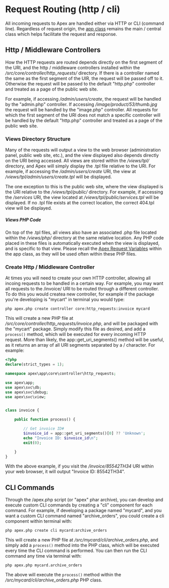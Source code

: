 
# Request Routing (http / cli)

All incoming requests to Apex are handled either via HTTP or CLI (command line). Regardless of request origin,
the [app class](app.md) remains the main / central class which helps facilitate the request and response.


## Http / Middleware Controllers

How the HTTP requests are routed depends directly on the first segment of the URI, and the http / middleware
controllers installed within the */src/core/controller/http_requests/* directory.  If there is a controller
named the same as the first segment of the UIR, the request will be passed off to it.  Otherwise the request
will be passed to the default "http.php" controller and treated as a page of the public web site.

For example, if accessing */admin/users/create*, the request will be handled by the "admin.php" controller. If
accessing */image/product/53/thumb.jpg* the request will be handled by the "image.php" controller.  All
requests for which the first segment of the URI does not match a specific controller will be handled by the
default "http.php" controller and treated as a page of the public web site.


### Views Directory Structure

Many of the requests will output a view to the web browser (administration panel, public web site, etc.), and
the view displayed also depends directly on the URI being accessed. All views are stored within the
*/views/tpl/* directory, and Apex will simply display the .tpl file relative to the URI.  For example, if
accessing the */admin/users/create* URI, the view at */views/tpl/admin/users/create.tpl* will be displayed.

The one exception to this is the public web site, where the view displayed is the URI relative to the
*/views/tpl/public/* directory.  For example, if accessing the */services* URI, the view located at
*/views/tpl/public/services.tpl* will be displayed.  If no .tpl file exists at the correct location, the
correct 404.tpl view will be displayed.

##### Views PHP Code

On top of the .tpl files, all views also have an associated .php file located within the */views/php/*
directory at the same relative location.  Any PHP code placed in these files is automatically executed when
the view is displayed, and is specific to that view. Please recall the [Apex Request
Variables](app.md#apex_request) within the app class, as they will be used often within these PHP files.


### Create Http / Middleware Controller

At times you will need to create your own HTTP controller, allowing all incoing requests to be handled in a 
certain way.  For example, you may want all requests to the /invoice/ URI to be routed through a different controller.  To do this you 
would createa  new controller, for example if the package you're developing is "mycart" in terminal you would type:

`php apex.php create controller core:http_requests:invoice mycard`

This will create a new PHP file at */src/core/controller/http_requests/invoice.php*, and will be packaged with the "mycart" package.  Simply 
modify this file as desired, and add a `process()` method, which will be executed for every incoming HTTP request.  More than likely, the 
app::get_uri_segments() method will be useful, as it returns an array of all URI segments separated by a / character.  For example:

~~~php
<?php
declare(strict_types = 1);

namespace apex\app\core\controller\http_requests;

use apex\app;
use apex\svc\db;
use apex\svc\debug;
use apex\svc\view;


class invoice {

    public function process() { 

        // Get invoice ID#
        $invoice_id = app::get_uri_segments()[0] ?? 'Unknown';
        echo "Invoice ID: $invoice_id\n";
        exit(0);

    }
}
~~~

With the above example, if you visit the */invoice/85542TH34* URI within your web browser, it 
will output "Invoice ID: 85542TH34".


## CLI Commands

Through the /apex.php script (or "apex" phar archive), you can develop and execute custom CLI commands by creating 
a "cli" component for each command.  For example, if developing a package named "mycard", and you want a custom CLI command 
named "archive_orders", you could create a cli component within terminal with:

`php apex.php create cli mycard:archive_orders`

This will create a new PHP file at */src/mycard/cli/archive_orders.php*, and simply add a `process()` method into the PHP class, 
which will be executed every time the CLI command is performed.  You can then run the CLI command any time 
via terminal with:

`php apex.php mycard.archive_orders`

The above will execute the `process()` method within the */src/mycard/cli/archive_orders.php* PHP class.





